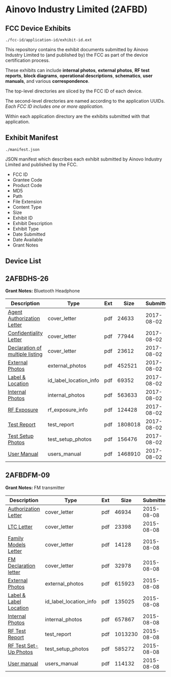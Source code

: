 # Ainovo Industry Limited (2AFBD)
## FCC Device Exhibits

```
./fcc-id/application-id/exhibit-id.ext
```

This repository contains the exhibit documents submitted by Ainovo Industry Limited to (and published by) the FCC as part of the device certification process.

These exhibits can include **internal photos**, **external photos**, **RF test reports**, **block diagrams**, **operational descriptions**, **schematics**, **user manuals**, and various **correspondence**.

The top-level directories are sliced by the FCC ID of each device.

The second-level directories are named according to the application UUIDs. *Each FCC ID includes one or more application.*

Within each application directory are the exhibits submitted with that application. 

## Exhibit Manifest

```
./manifest.json
```

JSON manifest which describes each exhibit submitted by Ainovo Industry Limited and published by the FCC.

- FCC ID
- Grantee Code
- Product Code
- MD5
- Path
- File Extension
- Content Type
- Size
- Exhibit ID
- Exhibit Description
- Exhibit Type
- Date Submitted
- Date Available
- Grant Notes

## Device List
## 2AFBDHS-26
**Grant Notes:** Bluetooth Headphone

| Description | Type | Ext | Size | Submitted | Available |
| ----------- | ---- | --- | ---- | --------- | --------- |
| [Agent Authorization Letter](2AFBDHS-26/82d34fd9346dfc45d469f955404e86cb/3492662.pdf) | cover_letter | pdf | 24633 | 2017-08-02 | 2017-08-02 |
| [Confidentiality Letter](2AFBDHS-26/82d34fd9346dfc45d469f955404e86cb/3492663.pdf) | cover_letter | pdf | 77944 | 2017-08-02 | 2017-08-02 |
| [Declaration of multiple listing](2AFBDHS-26/82d34fd9346dfc45d469f955404e86cb/3492664.pdf) | cover_letter | pdf | 23612 | 2017-08-02 | 2017-08-02 |
| [External Photos](2AFBDHS-26/82d34fd9346dfc45d469f955404e86cb/3492661.pdf) | external_photos | pdf | 452521 | 2017-08-02 | 2017-08-02 |
| [Label & Location](2AFBDHS-26/82d34fd9346dfc45d469f955404e86cb/3492665.pdf) | id_label_location_info | pdf | 69352 | 2017-08-02 | 2017-08-02 |
| [Internal Photos](2AFBDHS-26/82d34fd9346dfc45d469f955404e86cb/3492666.pdf) | internal_photos | pdf | 563633 | 2017-08-02 | 2017-08-02 |
| [RF Exposure](2AFBDHS-26/82d34fd9346dfc45d469f955404e86cb/3492669.pdf) | rf_exposure_info | pdf | 124428 | 2017-08-02 | 2017-08-02 |
| [Test Report](2AFBDHS-26/82d34fd9346dfc45d469f955404e86cb/3492667.pdf) | test_report | pdf | 1808018 | 2017-08-02 | 2017-08-02 |
| [Test Setup Photos](2AFBDHS-26/82d34fd9346dfc45d469f955404e86cb/3492671.pdf) | test_setup_photos | pdf | 156476 | 2017-08-02 | 2017-08-02 |
| [User Manual](2AFBDHS-26/82d34fd9346dfc45d469f955404e86cb/3492672.pdf) | users_manual | pdf | 1468910 | 2017-08-02 | 2017-08-02 |
## 2AFBDFM-09
**Grant Notes:** FM transmitter

| Description | Type | Ext | Size | Submitted | Available |
| ----------- | ---- | --- | ---- | --------- | --------- |
| [Authorization Letter](2AFBDFM-09/4441dabc7b286764905a53bbb83c247b/2708360.pdf) | cover_letter | pdf | 46934 | 2015-08-08 | 2015-08-08 |
| [LTC Letter](2AFBDFM-09/4441dabc7b286764905a53bbb83c247b/2708361.pdf) | cover_letter | pdf | 23398 | 2015-08-08 | 2015-08-08 |
| [Family Models Letter](2AFBDFM-09/4441dabc7b286764905a53bbb83c247b/2708362.pdf) | cover_letter | pdf | 14128 | 2015-08-08 | 2015-08-08 |
| [FM Declaration letter](2AFBDFM-09/4441dabc7b286764905a53bbb83c247b/2708363.pdf) | cover_letter | pdf | 32978 | 2015-08-08 | 2015-08-08 |
| [External Photos](2AFBDFM-09/4441dabc7b286764905a53bbb83c247b/2708364.pdf) | external_photos | pdf | 615923 | 2015-08-08 | 2015-08-08 |
| [Label & Label Location](2AFBDFM-09/4441dabc7b286764905a53bbb83c247b/2708365.pdf) | id_label_location_info | pdf | 135025 | 2015-08-08 | 2015-08-08 |
| [Internal Photos](2AFBDFM-09/4441dabc7b286764905a53bbb83c247b/2708366.pdf) | internal_photos | pdf | 657867 | 2015-08-08 | 2015-08-08 |
| [RF Test Report](2AFBDFM-09/4441dabc7b286764905a53bbb83c247b/2708369.pdf) | test_report | pdf | 1013230 | 2015-08-08 | 2015-08-08 |
| [RF Test Set-Up Photos](2AFBDFM-09/4441dabc7b286764905a53bbb83c247b/2708370.pdf) | test_setup_photos | pdf | 585272 | 2015-08-08 | 2015-08-08 |
| [User manual](2AFBDFM-09/4441dabc7b286764905a53bbb83c247b/2708371.pdf) | users_manual | pdf | 114132 | 2015-08-08 | 2015-08-08 |
